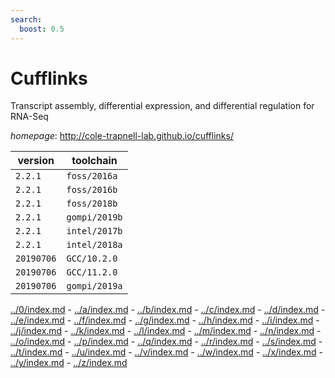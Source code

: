```yaml
---
search:
  boost: 0.5
---
```

# Cufflinks

Transcript assembly, differential expression, and differential regulation for RNA-Seq

*homepage*: <http://cole-trapnell-lab.github.io/cufflinks/>

version | toolchain
--------|----------
``2.2.1`` | ``foss/2016a``
``2.2.1`` | ``foss/2016b``
``2.2.1`` | ``foss/2018b``
``2.2.1`` | ``gompi/2019b``
``2.2.1`` | ``intel/2017b``
``2.2.1`` | ``intel/2018a``
``20190706`` | ``GCC/10.2.0``
``20190706`` | ``GCC/11.2.0``
``20190706`` | ``gompi/2019a``

[../0/index.md](0) - [../a/index.md](a) - [../b/index.md](b) - [../c/index.md](c) - [../d/index.md](d) - [../e/index.md](e) - [../f/index.md](f) - [../g/index.md](g) - [../h/index.md](h) - [../i/index.md](i) - [../j/index.md](j) - [../k/index.md](k) - [../l/index.md](l) - [../m/index.md](m) - [../n/index.md](n) - [../o/index.md](o) - [../p/index.md](p) - [../q/index.md](q) - [../r/index.md](r) - [../s/index.md](s) - [../t/index.md](t) - [../u/index.md](u) - [../v/index.md](v) - [../w/index.md](w) - [../x/index.md](x) - [../y/index.md](y) - [../z/index.md](z)


